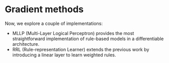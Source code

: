 # Gradient methods

Now, we explore a couple of implementations:

* MLLP (Multi-Layer Logical Perceptron) provides the most straightforward implementation of rule-based models in a differentiable architecture.
* RRL (Rule-representation Learner) extends the previous work by introducing a linear layer to learn weighted rules.

